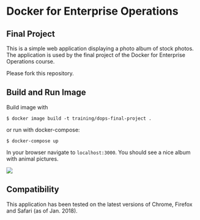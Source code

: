 # Docker for Enterprise Operations
## Final Project

This is a simple web application displaying a photo album of stock photos.
The application is used by the final project of the Docker for Enterprise Operations course.

Please fork this repository.

## Build and Run Image

Build image with

```
$ docker image build -t training/dops-final-project .
```

or run with docker-compose:

```
$ docker-compose up
```

In your browser navigate to `localhost:3000`. You should see a nice album with animal pictures.

![](screenshot.png)

## Compatibility

This application has been tested on the latest versions of Chrome, Firefox and Safari (as of Jan. 2018).